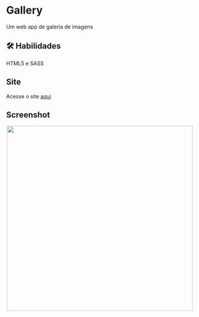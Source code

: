 # Gallery

Um web app de galeria de imagens

## 🛠 Habilidades
HTML5 e SASS

## Site

Acesse o site [aqui](https://dainty-gallery.netlify.app/)

## Screenshot

<div align="center">
<img src="https://user-images.githubusercontent.com/37091987/201792490-0c80a345-bf20-4a4e-a350-94b29f34c5e0.png" width="500px" />
</div>
